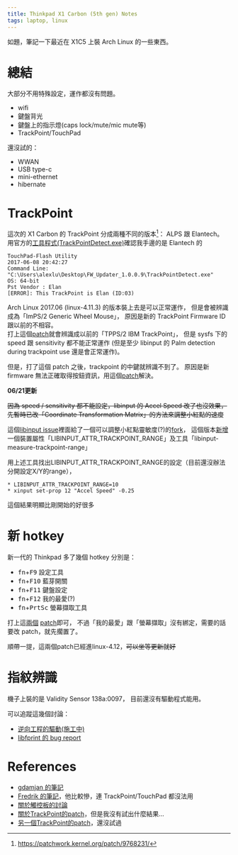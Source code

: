 ```yaml
---
title: Thinkpad X1 Carbon (5th gen) Notes
tags: laptop, linux
---
```


如題，筆記一下最近在 X1C5 上裝 Arch Linux 的一些東西。

# 總結

大部分不用特殊設定，運作都沒有問題。

* wifi
* 鍵盤背光
* 鍵盤上的指示燈(caps lock/mute/mic mute等)
* TrackPoint/TouchPad

還沒試的：

* WWAN
* USB type-c
* mini-ethernet
* hibernate

# TrackPoint

這次的 X1 Carbon 的 TrackPoint 分成兩種不同的版本[^trackpoint_versions]： ALPS 跟 Elantech。  
用官方的[工具程式(TrackPointDetect.exe)][trackpoint_util]確認我手邊的是 Elantech 的

    TouchPad-Flash Utility
    2017-06-08 20:42:27
    Command Line: "C:\Users\alexlu\Desktop\FW_Updater_1.0.0.9\TrackPointDetect.exe" 
    OS: 64-bit
    Pst Vendor : Elan
    [ERROR]: This TrackPoint is Elan (ID:03)



[trackpoint_util]: http://pcsupport.lenovo.com/tw/zh/products/laptops-and-netbooks/thinkpad-x-series-laptops/thinkpad-x1-carbon-type-20hr-20hq/downloads/ds122148

[^trackpoint_versions]: <https://patchwork.kernel.org/patch/9768231/>

Arch Linux 2017.06 (linux-4.11.3) 的版本裝上去是可以正常運作，
但是會被辨識成為「ImPS/2 Generic Wheel Mouse」，
原因是新的 TrackPoint Firmware ID 跟以前的不相容。  
打上這個[patch][trackpoint_new_id]就會辨識成以前的「TPPS/2 IBM TrackPoint」，
但是 sysfs 下的 speed 跟 sensitivity 都不能正常運作
(但是至少 libinput 的 Palm detection during trackpoint use 還是會正常運作)。

[trackpoint_new_id]: https://patchwork.kernel.org/patch/9565965/

但是，打了這個 patch 之後，trackpoint 的中鍵就辨識不到了。
原因是新 firmware 無法正確取得按鈕資訊，用這個[patch][trackpoint_3btn]解決。

[trackpoint_3btn]: https://patchwork.kernel.org/patch/9753099/

**06/21更新**

<del>因為 speed / sensitivity 都不能設定，libinput 的 Accel Speed 改了也沒效果，先暫時已改「Coordinate Transformation Matrix」的方法來調整小紅點的速度</del>

這個[libinput issue](https://bugs.freedesktop.org/show_bug.cgi?id=91369)裡面給了一個可以調整小紅點靈敏度(?)的[fork](https://github.com/whot/libinput/tree/wip/trackpoint-accel-v5)，
這個版本[新增](https://bugs.freedesktop.org/show_bug.cgi?id=91369#c4://bugs.freedesktop.org/show_bug.cgi?id=91369#c48)一個裝置屬性「LIBINPUT_ATTR_TRACKPOINT_RANGE」及工具「libinput-measure-trackpoint-range」

用上述工具找出LIBINPUT_ATTR_TRACKPOINT_RANGE的設定（目前還沒辦法分開設定X/Y的range），

    * LIBINPUT_ATTR_TRACKPOINT_RANGE=10
    * xinput set-prop 12 "Accel Speed" -0.25

這個結果明顯比剛開始的好很多

# 新 hotkey

新一代的 Thinkpad 多了幾個 hotkey 分別是：

* <kbd>fn</kbd>+<kbd>F9</kbd> 設定工具
* <kbd>fn</kbd>+<kbd>F10</kbd> 藍芽開關
* <kbd>fn</kbd>+<kbd>F11</kbd> 鍵盤設定
* <kbd>fn</kbd>+<kbd>F12</kbd> 我的最愛(?)
* <kbd>fn</kbd>+<kbd>PrtSc</kbd> 螢幕擷取工具

打上這[兩個][hotkey1] [patch][hotkey2]即可，
不過「我的最愛」跟「螢幕擷取」沒有綁定，需要的話要改 patch，就先擱置了。

順帶一提，這兩個patch已經進linux-4.12，~~可以坐等更新就好~~

[hotkey1]: https://patchwork.kernel.org/patch/9596129/
[hotkey2]: https://patchwork.kernel.org/patch/9596131/

# 指紋辨識

機子上裝的是 Validity Sensor 138a:0097，
目前還沒有驅動程式能用。

可以追蹤這幾個討論：

* [逆向工程的驅動(施工中)](https://github.com/nmikhailov/Validity90)
* [libfprint 的 bug report](https://bugs.freedesktop.org/show_bug.cgi?id=94536)

# References

* [gdamjan 的筆記](https://gist.github.com/gdamjan/141bb0def5f80257fae2b233ec16f3c2)
* [Fredrik 的筆記](http://fredrik.wendt.se/2017/04/26/lenovo-thinkpad-x1-carbon-5th-generation/)，他比較慘，連 TrackPoint/TouchPad 都沒法用
* [關於觸控板的討論](https://forums.lenovo.com/t5/forums/v3_1/forumtopicpage/board-id/tp02_en/thread-id/75464/page/29)
* [關於TrackPoint的patch](https://patchwork.kernel.org/patch/9768231/)，但是我沒有試出什麼結果…
* [另一個TrackPoint的patch](https://gist.github.com/ursm/6d1007f44a1d6beeb670b3c3a6a78ea4)，還沒試過
